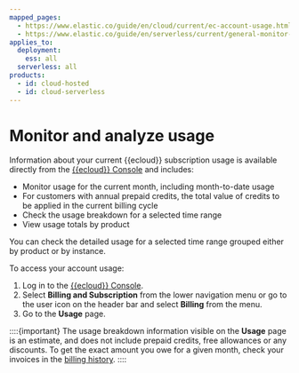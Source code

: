 ```yaml
---
mapped_pages:
  - https://www.elastic.co/guide/en/cloud/current/ec-account-usage.html
  - https://www.elastic.co/guide/en/serverless/current/general-monitor-usage.html
applies_to:
  deployment:
    ess: all
  serverless: all
products:
  - id: cloud-hosted
  - id: cloud-serverless
---
```


# Monitor and analyze usage

Information about your current {{ecloud}} subscription usage is available directly from the [{{ecloud}} Console](https://cloud.elastic.co?page=docs&placement=docs-body) and includes:

* Monitor usage for the current month, including month-to-date usage
* For customers with annual prepaid credits, the total value of credits to be applied in the current billing cycle
* Check the usage breakdown for a selected time range
* View usage totals by product


You can check the detailed usage for a selected time range grouped either by product or by instance.

To access your account usage:

1. Log in to the [{{ecloud}} Console](https://cloud.elastic.co?page=docs&placement=docs-body).
2. Select **Billing and Subscription** from the lower navigation menu or go to the user icon on the header bar and select **Billing** from the menu.
4. Go to the **Usage** page.

::::{important}
The usage breakdown information visible on the **Usage** page is an estimate, and does not include prepaid credits, free allowances or any discounts. To get the exact amount you owe for a given month, check your invoices in the [billing history](/deploy-manage/cloud-organization/billing/view-billing-history.md).
::::
